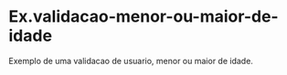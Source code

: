 # Ex.validacao-menor-ou-maior-de-idade
Exemplo de uma validacao de usuario, menor ou maior de idade.
